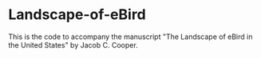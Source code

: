 # Landscape-of-eBird
This is the code to accompany the manuscript "The Landscape of eBird in the United States" by Jacob C. Cooper.
